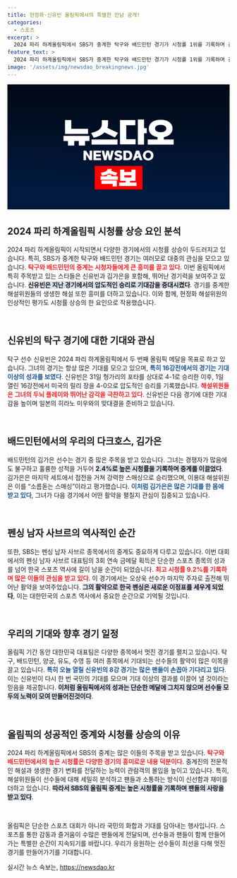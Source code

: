 ```yaml
---
title: 현정화·신유빈 올림픽에서의 특별한 만남 공개!
categories:
  - 스포츠
excerpt: >
  2024 파리 하계올림픽에서 SBS가 중계한 탁구와 배드민턴 경기가 시청률 1위를 기록하며 관심을 모으고 있다. 특히 신유빈과 김가은의 활약이 돋보이며, 남은 경기에도 기대감이 커지고 있다.
feature_text: >
  2024 파리 하계올림픽에서 SBS가 중계한 탁구와 배드민턴 경기가 시청률 1위를 기록하며 관심을 모으고 있다. 특히 신유빈과 김가은의 활약이 돋보이며, 남은 경기에도 기대감이 커지고 있다.
image: '/assets/img/newsdao_breakingnews.jpg'
---
```


<p><img src="/assets/img/newsdao_breakingnews.jpg" alt="implanttips 속보" /></p>

<h2 data-ke-size="size26">2024 파리 하계올림픽 시청률 상승 요인 분석</h2>

<p data-ke-size="size16">2024 파리 하계올림픽이 시작되면서 다양한 경기에서의 시청률 상승이 두드러지고 있습니다. 특히, SBS가 중계한 탁구와 배드민턴 경기는 여러모로 대중의 관심을 모으고 있습니다. <b><span style="color: #ee2323;">탁구와 배드민턴의 중계는 시청자들에게 큰 흥미를 끌고 있다</span></b>. 이번 올림픽에서 특히 주목받고 있는 스타들은 신유빈과 김가은을 포함해, 뛰어난 경기력을 보여주고 있습니다. <b><span style="background-color: #21538527;">신유빈은 지난 경기에서의 압도적인 승리로 기대감을 증대시켰다</span></b>. 경기를 중계한 해설위원들의 생생한 해설 또한 흥미를 더하고 있습니다. 이와 함께, 현정화 해설위원의 인상적인 평가도 시청률 상승의 한 요인으로 작용했습니다.</p>

<p data-ke-size="size16">&nbsp;</p>

<h2 data-ke-size="size26">신유빈의 탁구 경기에 대한 기대와 관심</h2>

<p data-ke-size="size16">탁구 선수 신유빈은 2024 파리 하계올림픽에서 두 번째 올림픽 메달을 목표로 하고 있습니다. 그녀의 경기는 항상 많은 기대를 모으고 있으며, <b><span style="color: #1a5490;">특히 16강전에서의 경기는 기대 이상의 성과를 보였다</span></b>. 신유빈은 31일 헝가리의 포타를 상대로 4-1로 승리한 이후, 1일 열린 16강전에서 미국의 릴리 장을 4-0으로 압도적인 승리를 기록했습니다. <b><span style="color: #ee2323;">해설위원들은 그녀의 두뇌 플레이와 뛰어난 감각을 극찬하고 있다</span></b>. 신유빈은 다음 경기에 대한 기대감을 높이며 일본의 히라노 미우와의 맞대결을 준비하고 있습니다.</p>

<p data-ke-size="size16">&nbsp;</p>

<h2 data-ke-size="size26">배드민턴에서의 우리의 다크호스, 김가은</h2>

<p data-ke-size="size16">배드민턴의 김가은 선수는 경기 중 많은 주목을 받고 있습니다. 그녀는 경쟁자가 많음에도 불구하고 훌륭한 성적을 거두어 <b><span style="background-color: #21538527;">2.4%로 높은 시청률을 기록하며 중계를 이끌었다</span></b>. 김가은은 마지막 세트에서 접전을 거쳐 강력한 스매싱으로 승리했으며, 이용대 해설위원은 이를 “소름돋는 스매싱”이라고 평가했습니다. <b><span style="color: #1a5490;">이처럼 김가은은 많은 기대를 한 몸에 받고 있다</span></b>, 그녀가 다음 경기에서 어떤 활약을 펼칠지 관심이 집중되고 있습니다.</p>

<p data-ke-size="size16">&nbsp;</p>

<h2 data-ke-size="size26">펜싱 남자 사브르의 역사적인 순간</h2>

<p data-ke-size="size16">또한, SBS는 펜싱 남자 사브르 종목에서의 중계도 중요하게 다루고 있습니다. 이번 대회에서의 펜싱 남자 사브르 대표팀의 3회 연속 금메달 획득은 단순한 스포츠 종목의 성과를 넘어 한국 스포츠 역사에 길이 남을 순간이 되었습니다. <b><span style="color: #ee2323;">최고 시청률 9.2%를 기록하며 많은 이들의 관심을 받고 있다</span></b>. 이 경기에서는 오상욱 선수가 마지막 주자로 출전해 뛰어난 활약을 보여주었습니다. <b><span style="background-color: #21538527;">그의 활약으로 한국 펜싱은 새로운 이정표를 세우게 되었다</span></b>, 이는 대한민국의 스포츠 역사에서 중요한 순간으로 기억될 것입니다.</p>

<p data-ke-size="size16">&nbsp;</p>

<h2 data-ke-size="size26">우리의 기대와 향후 경기 일정</h2>

<p data-ke-size="size16">올림픽 기간 동안 대한민국 대표팀은 다양한 종목에서 멋진 경기를 펼치고 있습니다. 탁구, 배드민턴, 양궁, 유도, 수영 등 여러 종목에서 기대되는 선수들의 활약이 많은 이목을 끌고 있습니다. <b><span style="color: #1a5490;">특히 오늘 열릴 신유빈의 8강 경기는 많은 팬들이 손꼽아 기다리고 있다</span></b>. 이는 신유빈이 다시 한 번 국민의 기대를 모으며 기대 이상의 결과를 이끌어 낼 것이라는 믿음을 제공합니다. <b><span style="background-color: #21538527;">이처럼 올림픽에서의 성과는 단순한 메달에 그치지 않으며 선수들 모두의 노력이 모여 만들어진것이다</span></b>.</p>

<p data-ke-size="size16">&nbsp;</p>

<h2 data-ke-size="size26">올림픽의 성공적인 중계와 시청률 상승의 이유</h2>

<p data-ke-size="size16">2024 파리 하계올림픽에서 SBS의 중계는 많은 이들의 주목을 받고 있습니다. <b><span style="color: #ee2323;">탁구와 배드민턴에서의 높은 시청률은 다양한 경기의 흥미로운 내용 덕분이다</span></b>. 중계진의 전문적인 해설과 생생한 경기 변화를 전달하는 능력이 관람객의 몰입을 높이고 있습니다. 특히, 해설위원들이 선수들에 대해 세밀히 분석하고 팬들과 소통하는 방식이 신선함과 재미를 더하고 있습니다. <b><span style="background-color: #21538527;">따라서 SBS의 올림픽 중계는 높은 시청률을 기록하며 팬들의 사랑을 받고 있다</span></b>.</p>

<p data-ke-size="size16">&nbsp;</p>

<p data-ke-size="size16">올림픽은 단순한 스포츠 대회가 아니라 국민의 화합과 기대를 담아내는 행사입니다. 스포츠를 통한 감동과 즐거움이 수많은 팬들에게 전달되며, 선수들과 팬들이 함께 만들어가는 특별한 순간이 지속되기를 바랍니다. 우리가 응원하는 선수들이 최선을 다해 멋진 경기를 만들어가기를 기대합니다.</p>
실시간 뉴스 속보는, <a href="https://newsdao.kr" rel="dofollow">https://newsdao.kr</a>


